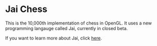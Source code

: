 # Jai Chess

This is the 10,000th implementation of chess in OpenGL.
It uses a new programming langauge called Jai, currently in closed beta.

If you want to learn more about Jai, click [here](https://github.com/Jai-Community/Jai-Community-Library/wiki).
